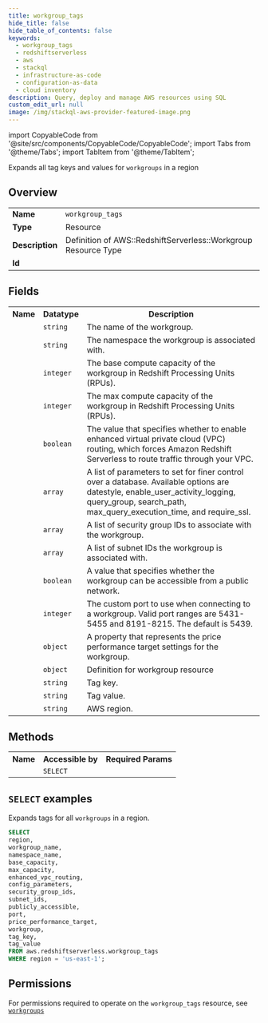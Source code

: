 ```yaml
---
title: workgroup_tags
hide_title: false
hide_table_of_contents: false
keywords:
  - workgroup_tags
  - redshiftserverless
  - aws
  - stackql
  - infrastructure-as-code
  - configuration-as-data
  - cloud inventory
description: Query, deploy and manage AWS resources using SQL
custom_edit_url: null
image: /img/stackql-aws-provider-featured-image.png
---
```


import CopyableCode from '@site/src/components/CopyableCode/CopyableCode';
import Tabs from '@theme/Tabs';
import TabItem from '@theme/TabItem';

Expands all tag keys and values for <code>workgroups</code> in a region

## Overview
<table>
<tbody>
<tr><td><b>Name</b></td><td><code>workgroup_tags</code></td></tr>
<tr><td><b>Type</b></td><td>Resource</td></tr>
<tr><td><b>Description</b></td><td>Definition of AWS::RedshiftServerless::Workgroup Resource Type</td></tr>
<tr><td><b>Id</b></td><td><CopyableCode code="aws.redshiftserverless.workgroup_tags" /></td></tr>
</tbody>
</table>

## Fields
<table>
<tbody>
<tr><th>Name</th><th>Datatype</th><th>Description</th></tr><tr><td><CopyableCode code="workgroup_name" /></td><td><code>string</code></td><td>The name of the workgroup.</td></tr>
<tr><td><CopyableCode code="namespace_name" /></td><td><code>string</code></td><td>The namespace the workgroup is associated with.</td></tr>
<tr><td><CopyableCode code="base_capacity" /></td><td><code>integer</code></td><td>The base compute capacity of the workgroup in Redshift Processing Units (RPUs).</td></tr>
<tr><td><CopyableCode code="max_capacity" /></td><td><code>integer</code></td><td>The max compute capacity of the workgroup in Redshift Processing Units (RPUs).</td></tr>
<tr><td><CopyableCode code="enhanced_vpc_routing" /></td><td><code>boolean</code></td><td>The value that specifies whether to enable enhanced virtual private cloud (VPC) routing, which forces Amazon Redshift Serverless to route traffic through your VPC.</td></tr>
<tr><td><CopyableCode code="config_parameters" /></td><td><code>array</code></td><td>A list of parameters to set for finer control over a database. Available options are datestyle, enable_user_activity_logging, query_group, search_path, max_query_execution_time, and require_ssl.</td></tr>
<tr><td><CopyableCode code="security_group_ids" /></td><td><code>array</code></td><td>A list of security group IDs to associate with the workgroup.</td></tr>
<tr><td><CopyableCode code="subnet_ids" /></td><td><code>array</code></td><td>A list of subnet IDs the workgroup is associated with.</td></tr>
<tr><td><CopyableCode code="publicly_accessible" /></td><td><code>boolean</code></td><td>A value that specifies whether the workgroup can be accessible from a public network.</td></tr>
<tr><td><CopyableCode code="port" /></td><td><code>integer</code></td><td>The custom port to use when connecting to a workgroup. Valid port ranges are 5431-5455 and 8191-8215. The default is 5439.</td></tr>
<tr><td><CopyableCode code="price_performance_target" /></td><td><code>object</code></td><td>A property that represents the price performance target settings for the workgroup.</td></tr>
<tr><td><CopyableCode code="workgroup" /></td><td><code>object</code></td><td>Definition for workgroup resource</td></tr>
<tr><td><CopyableCode code="tag_key" /></td><td><code>string</code></td><td>Tag key.</td></tr>
<tr><td><CopyableCode code="tag_value" /></td><td><code>string</code></td><td>Tag value.</td></tr>
<tr><td><CopyableCode code="region" /></td><td><code>string</code></td><td>AWS region.</td></tr>
</tbody>
</table>

## Methods

<table>
<tbody>
  <tr>
    <th>Name</th>
    <th>Accessible by</th>
    <th>Required Params</th>
  </tr>
  <tr>
    <td><CopyableCode code="list_resources" /></td>
    <td><code>SELECT</code></td>
    <td><CopyableCode code="region" /></td>
  </tr>
</tbody>
</table>

## `SELECT` examples
Expands tags for all <code>workgroups</code> in a region.
```sql
SELECT
region,
workgroup_name,
namespace_name,
base_capacity,
max_capacity,
enhanced_vpc_routing,
config_parameters,
security_group_ids,
subnet_ids,
publicly_accessible,
port,
price_performance_target,
workgroup,
tag_key,
tag_value
FROM aws.redshiftserverless.workgroup_tags
WHERE region = 'us-east-1';
```


## Permissions

For permissions required to operate on the <code>workgroup_tags</code> resource, see <a href="/services/redshiftserverless/workgroups/#permissions"><code>workgroups</code></a>

